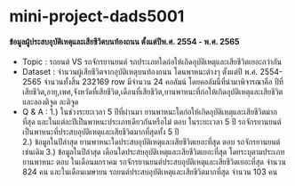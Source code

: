 # mini-project-dads5001
#### ข้อมูลผู้ประสบอุบัติเหตุและเสียชีวิตบนท้องถนน ตั้งแต่ปีพ.ศ. 2554 - พ.ศ. 2565 
- Topic : รถยนต์ VS รถจักรยานยนต์ รถประเภทใดก่อให้เกิดอุบัติเหตุและเสียชีวิตเยอะกว่ากัน 
- Dataset : จำนวนผู้เสียชีวิตจากอุบัติเหตุบนท้องถนน โดนพาหนะต่างๆ ตั้งแต่ปี พ.ศ. 2554-2565 จำนวนทั้งสิ้น 232169 row มีจำนวน 24 คอลัมน์ โดยคอลัมนืที่นำมาพิจารณาคือ ปีที่เสียชีวิต,อายุ,เพศ,จังหวัดที่เสียชีวิต,เดือนที่เสียชีวิต,ยานพาหนะที่ก่อให้เกิดอุบัติเหตุและเสียชีวิต และลองติจูด ละติจูด
- Q & A : 
1.) ในช่วงระยะเวลา 5 ปีที่ผ่านมา ยานพาหนะใดก่อให้เกิดอุบัติเหตุและเสียชีวิตมากที่สุด และในแต่ละปีเป็นพาหนะประเภทเดียวกันหรือไม่ 
ตอบ ในระยะเวลา 5 ปี รถจักรยานยนต์เป็นพาหนะที่ประสบอุบัติเหตุและเสียชีวิตมากที่สุดทั้ง 5 ปี                                                 
2.) ข้อมูลในปีล่าสุด ยานพาหนะใดประสบอุบัติเหตุและเสียชีวิตเยอะที่สุด 
ตอบ รถจักรยานยนต์เช่นเดิม
3.) ข้อมูลในปีล่าสุด เดือนใดประสบอุบัติเหตุและเสียชีวิตเยอะที่สุด โดยระบุตามประเภทยานพาหนะ
ตอบ ในเดือนมกราคม รถจักรยานยนต์ประสบอุบัติเหตุและเสียชีวิตเยอะที่สุด จำนวน 824 คน และในเดือนเมษายน รถยนต์ประสบอุบัติเหตุและเสียขีวิตมากที่สุด จำนวน 103 คน 
